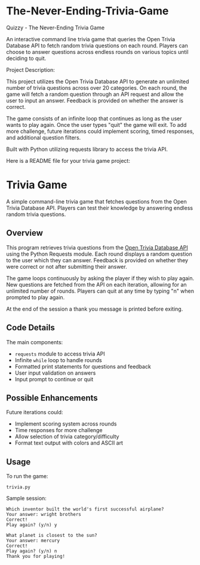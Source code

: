 # The-Never-Ending-Trivia-Game
Quizzy - The Never-Ending Trivia Game

An interactive command line trivia game that queries the Open Trivia Database API to fetch random trivia questions on each round. Players can choose to answer questions across endless rounds on various topics until deciding to quit.

Project Description:

This project utilizes the Open Trivia Database API to generate an unlimited number of trivia questions across over 20 categories. On each round, the game will fetch a random question through an API request and allow the user to input an answer. Feedback is provided on whether the answer is correct.

The game consists of an infinite loop that continues as long as the user wants to play again. Once the user types "quit" the game will exit. To add more challenge, future iterations could implement scoring, timed responses, and additional question filters.

Built with Python utilizing requests library to access the trivia API.


Here is a README file for your trivia game project:

# Trivia Game

A simple command-line trivia game that fetches questions from the Open Trivia Database API. Players can test their knowledge by answering endless random trivia questions.

## Overview

This program retrieves trivia questions from the [Open Trivia Database API](https://opentdb.com/api_config.php) using the Python Requests module. Each round displays a random question to the user which they can answer. Feedback is provided on whether they were correct or not after submitting their answer.

The game loops continuously by asking the player if they wish to play again. New questions are fetched from the API on each iteration, allowing for an unlimited number of rounds. Players can quit at any time by typing "n" when prompted to play again.

At the end of the session a thank you message is printed before exiting.

## Code Details

The main components:

- `requests` module to access trivia API 
- Infinite `while` loop to handle rounds
- Formatted print statements for questions and feedback
- User input validation on answers
- Input prompt to continue or quit 

## Possible Enhancements

Future iterations could:

- Implement scoring system across rounds
- Time responses for more challenge
- Allow selection of trivia category/difficulty
- Format text output with colors and ASCII art

## Usage

To run the game:

```
trivia.py
```

Sample session:

```
Which inventor built the world's first successful airplane? 
Your answer: wright brothers
Correct!
Play again? (y/n) y

What planet is closest to the sun? 
Your answer: mercury 
Correct!
Play again? (y/n) n
Thank you for playing!
```


